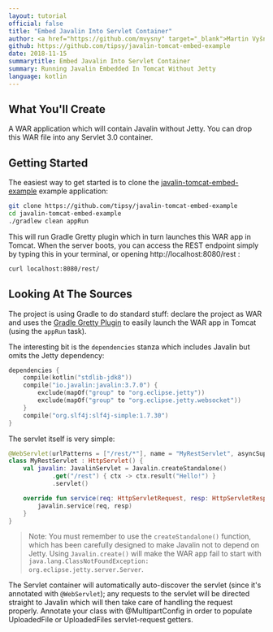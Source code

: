 ```yaml
---
layout: tutorial
official: false
title: "Embed Javalin Into Servlet Container"
author: <a href="https://github.com/mvysny" target="_blank">Martin Vyšný</a>
github: https://github.com/tipsy/javalin-tomcat-embed-example
date: 2018-11-15
summarytitle: Embed Javalin Into Servlet Container
summary: Running Javalin Embedded In Tomcat Without Jetty
language: kotlin
---
```


## What You'll Create
A WAR application which will contain Javalin without Jetty. You can drop
this WAR file into any Servlet 3.0 container.

## Getting Started

The easiest way to get started is to clone the [javalin-tomcat-embed-example](https://github.com/tipsy/javalin-tomcat-embed-example)
example application:

```bash
git clone https://github.com/tipsy/javalin-tomcat-embed-example
cd javalin-tomcat-embed-example
./gradlew clean appRun
```

This will run Gradle Gretty plugin which in turn launches this WAR app in Tomcat.
When the server boots, you can access the REST endpoint simply by typing
this in your terminal, or opening http://localhost:8080/rest :

```bash
curl localhost:8080/rest/
```

## Looking At The Sources

The project is using Gradle to do standard stuff: declare the project as WAR and
uses the [Gradle Gretty Plugin](https://github.com/gretty-gradle-plugin/gretty)
to easily launch the WAR app in Tomcat (using the `appRun` task).

The interesting bit is the `dependencies` stanza which includes Javalin but omits
the Jetty dependency:

```kotlin
dependencies {
    compile(kotlin("stdlib-jdk8"))
    compile("io.javalin:javalin:3.7.0") {
        exclude(mapOf("group" to "org.eclipse.jetty"))
        exclude(mapOf("group" to "org.eclipse.jetty.websocket"))
    }
    compile("org.slf4j:slf4j-simple:1.7.30")
}
```

The servlet itself is very simple:

```kotlin
@WebServlet(urlPatterns = ["/rest/*"], name = "MyRestServlet", asyncSupported = false)
class MyRestServlet : HttpServlet() {
    val javalin: JavalinServlet = Javalin.createStandalone()
            .get("/rest") { ctx -> ctx.result("Hello!") }
            .servlet()

    override fun service(req: HttpServletRequest, resp: HttpServletResponse) {
        javalin.service(req, resp)
    }
}
```

> Note: You must remember to use the `createStandalone()` function, which has been carefully
designed to make Javalin not to depend on Jetty. Using `Javalin.create()`
will make the WAR app fail to start with `java.lang.ClassNotFoundException: org.eclipse.jetty.server.Server`.


The Servlet container will automatically auto-discover the servlet (since it's annotated with `@WebServlet`);
any requests to the servlet will be directed straight to Javalin which will then take care
of handling the request properly. Annotate your class with @MultipartConfig in order to populate UploadedFile or UploadedFiles servlet-request getters.
